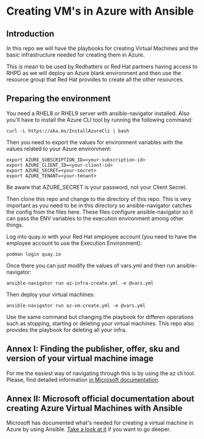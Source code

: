# Creating VM's in Azure with Ansible

## Introduction

In this repo we will have the playbooks for creating Virtual Machines and the basic infrastructure needed for creating them in Azure.

This is mean to be used by Redhatters or Red Hat partners having access to RHPD as we will deploy an Azure blank environment and then use the resource group that Red Hat provides to create all the other resources.

## Preparing the environment

You need a RHEL8 or RHEL9 server with ansible-navigator installed. Also you'll have to install the Azure CLI tool by running the following command:

```
curl -L https://aka.ms/InstallAzureCli | bash
```

Then you need to export the values for environment variables with the values related to your Azure environment:

```
export AZURE_SUBSCRIPTION_ID=<your-subscription-id>
export AZURE_CLIENT_ID=<your-client-id>
export AZURE_SECRET=<your-secret>
export AZURE_TENANT=<your-tenant>
```

Be aware that AZURE_SECRET is your password, not your Client Secret.

Then clone this repo and change to the directory of this repo. This is very important as you need to be in this directory so ansible-navigator catches the config from the files here. These files configure ansible-navigator so it can pass the ENV variables to the execution environment among other things.

Log into quay.io with your Red Hat employee account (you need to have the employee account to use the Execution Environment):

```
podman login quay.io
```

Once there you can just modify the values of vars.yml and then run ansible-navigator:
```
ansible-navigator run az-infra-create.yml -e @vars.yml
```
Then deploy your virtual machines:
```
ansible-navigator run az-vm-create.yml -e @vars.yml
```

Use the same command but changing the playbook for differen operations such as stopping, starting or deleting your virtual machines. This repo also provides the playbook for deleting all your infra.

## Annex I: Finding the publisher, offer, sku and version of your virtual machine image

For me the easiest way of navigating through this is by using the az cli tool. Please, find detailed information [in Microsoft documentation](https://learn.microsoft.com/en-us/azure/virtual-machines/linux/cli-ps-findimage).

## Annex II: Microsoft official documentation about creating Azure Virtual Machines with Ansible

Microsoft has documented what's needed for creating a virtual machine in Azure by using Ansible. [Take a look at it](https://learn.microsoft.com/en-us/azure/developer/ansible/vm-configure?tabs=ansible) if you want to go deeper.